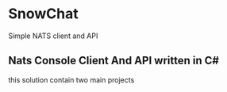 # SnowChat
Simple NATS client and API

## Nats Console Client And API written in C#
this solution contain two main projects
